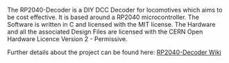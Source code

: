 The RP2040-Decoder is a DIY DCC Decoder for locomotives which aims to be cost effective. It is based around a RP2040 microcontroller. 
The Software is written in C and licensed with the MIT license.
The Hardware and all the associated Design Files are licensed with the CERN Open Hardware Licence Version 2 - Permissive.

Further details about the project can be found here:  [RP2040-Decoder Wiki](https://github.com/GabrielKoppenstein/pico-decoder/wiki)
